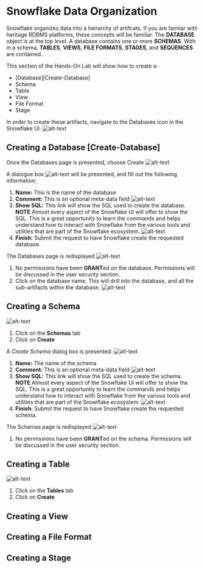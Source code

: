 # Snowflake Data Organization

Snowflake organizes data into a heirarchy of artifcats.  If you are famiiar with heritage RDBMS platforms, these concepts will be familiar.  The **DATABASE** object is at the top level.  A database contains one or more **SCHEMAS**. With in a schema, **TABLES**, **VIEWS**, **FILE FORMATS**, **STAGES**, and **SEQUENCES** are contained.  

This section of the Hands-On Lab will show how to create a:
  * [Database][Create-Database]
  * Schema
  * Table
  * View
  * File Format
  * Stage

In order to create these artifacts, navigate to the Databases icon in the Snowflake UI.  ![alt-text](./images/Database-Tab.png)

## Creating a Database [Create-Database]
Once the Databases page is presented, choose Create ![alt-text](./images/Create-Database.png)

A dialogue box ![alt-text](./images/Create-Database-Dialoge.png) will be presented, and fill out the following information:
  1.  **Name:**  This is the name of the database
  1.  **Comment:**  This is an optional meta-data field ![alt-text](./images/Create-Database-Dialoge-Filled.png)
  1.  **Show SQL:**  This link will show the SQL used to create the database.  **NOTE** Almost every aspect of the Snowflake UI will offer to show the SQL.  This is a great opportunity to learn the commands and helps understand how to interact with Snowflake from the various tools and utilities that are part of the Snowflake ecosystem. ![alt-text](./images/Create-Database-Dialoge-Filled-ShowSQL.png)
  1.  **Finish:**  Submit the request to have Snowflake create the requested database.  

The Databases page is redisplayed ![alt-text](./images/Database-Created.png)
  1.  No permissions have been **GRANT**ed on the database.  Permissions will be discussed in the user security section.
  1.  Click on the database name.  This will drill into the database, and all the sub-artifacts within the database. ![alt-text](./images/Databases-Drill-Down.png)

## Creating a Schema
![alt-text](./images/Create-Schema-Steps.png)
  1.  Click on the **Schemas** tab
  2.  Click on **Create**

A *Create Schema* dialog box is presented: ![alt-text](./images/Create-Schema-Dialogue.png)
  1.  **Name:** The name of the schema
  1.  **Comment:**  This is an optional meta-data field ![alt-text](./images/Create-Schema-Dialogue-FIlled.png)
  1.  **Show SQL:**  This link will show the SQL used to create the schema.  **NOTE** Almost every aspect of the Snowflake UI will offer to show the SQL.  This is a great opportunity to learn the commands and helps understand how to interact with Snowflake from the various tools and utilities that are part of the Snowflake ecosystem. ![alt-text](./images/Create-Schema-Dialoge-Filled-ShowSQL.png)
  1.  **Finish:**  Submit the request to have Snowflake create the requested schema.

The Schemas page is redisplayed ![alt-text](./images/Schema-Created.png)
  1.  No permissions have been **GRANT**ed on the schema.  Permissions will be discussed in the user security section.

## Creating a Table
![alt-text](./images/Create-Table.png)
  1.  Click on the **Tables** tab
  2.  Click on **Create**

## Creating a View
## Creating a File Format
## Creating a Stage
